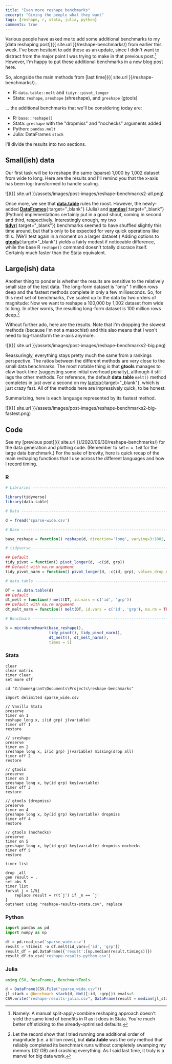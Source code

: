 ```yaml
---
title: "Even more reshape benchmarks"
excerpt: "Giving the people what they want"
tags: [reshape, r, stata, julia, python]
comments: true
---
```


Various people have asked me to add some additional benchmarks to my [data reshaping post]({{ site.url }}/reshape-benchmarks/) from earlier this week. I've been hesitant to add these as an update, since I didn't want to distract from the major point I was trying to make in that previous post.[^1] However, I'm happy to put these additional benchmarks in a new blog post here.

So, alongside the main methods from [last time]({{ site.url }}/reshape-benchmarks/)... 

- R: `data.table::melt` and `tidyr::pivot_longer`
- Stata: `reshape`, `sreshape` (shreshape), and  `greshape` (gtools)

... the additional benchmarks that we'll be considering today are: 

- R: `base::reshape()`
- Stata: `greshape` with the "dropmiss" and "nochecks" arguments added
- Python: `pandas.melt`
- Julia: DataFrames `stack`

I'll divide the results into two sections.

## Small(ish) data

Our first task will be to reshape the same (sparse) 1,000 by 1,002 dataset from wide to long. Here are the results and I'll remind you that the x-axis has been log-transformed to handle scaling.

![]({{ site.url }}/assets/images/post-images/reshape-benchmarks2-all.png)

Once more, we see that [**data.table**](https://rdatatable.gitlab.io/data.table) rules the roost. However, the newly-added [**DataFrames**](https://juliadata.github.io/DataFrames.jl/stable/){:target="_blank"} (Julia) and [**pandas**](https://pandas.pydata.org/){:target="_blank"} (Python) implementations certainly put in a good shout, coming in second and third, respectively. Interestingly enough, my two [**tidyr**](https://tidyr.tidyverse.org/){:target="_blank"}) benchmarks seemed to have shuffled slightly this time around, but that's only to be expected for very quick operations like this. (We'll test again in a moment on a larger dataset.) Adding options to [**gtools**](https://gtools.readthedocs.io/){:target="_blank"} yields a fairly modest if noticeable difference, while the base R `reshape()` command doesn't totally discrace itself. Certainly much faster than the Stata equivalent.

## Large(ish) data

Another thing to ponder is whether the results are sensitive to the relatively small size of the test data. The long-form dataset is "only" 1 million rows deep and the fastest methods complete in only a few milliseconds. So, for this next set of benchmarks, I've scaled up to the data by two orders of magnitude: Now we want to reshape a 100,000 by 1,002 dataset from wide to long. In other words, the resulting long-form dataset is 100 million rows deep.[^2]

Without further ado, here are the results. Note that I'm dropping the slowest methods (because I'm not a masochist) and this also means that I won't need to log-transform the x-axis anymore.

![]({{ site.url }}/assets/images/post-images/reshape-benchmarks2-big.png)

Reassuringly, everything stays pretty much the same from a rankings perspective. The ratios between the different methods are very close to the small data benchmarks. The most notable thing is that **gtools** manages to claw back time (suggesting some initial overhead penalty), although it still lags the other methods. For reference, the default **data.table** `melt()` method completes in just over a second on my [laptop](https://wiki.archlinux.org/index.php?title=Dell_Precision_5530){:target="_blank"}, which is just crazy fast. All of the methods here are impressively quick, to be honest.

Summarizing, here is each language represented by its fastest method.

![]({{ site.url }}/assets/images/post-images/reshape-benchmarks2-big-fastest.png)

[^1]: Namely: A manual split-apply-combine reshaping approach doesn't yield the same kind of benefits in R as it does in Stata. You're much better off sticking to the already-optimised defaults.

[^2]: Let the record show that I tried running one additional order of magnitude (i.e. a billion rows), but **data.table** was the only method that reliably completed its benchmark runs without completely swamping my memory (32 GB) and crashing everything. As I said last time, it truly is a marvel for big data work.

## Code

See my [previous post]({{ site.url }}/2020/06/30/reshape-benchmarks/) for the data generation and plotting code. (Remember to set `n = 1e8` for the large data benchmark.) For the sake of brevity, here is quick recap of the main reshaping functions that I use across the different languages and how I record timing.

### R

```r
# Libraries ---------------------------------------------------------------

library(tidyverse)
library(data.table)

# Data --------------------------------------------------------------------

d = fread('sparse-wide.csv')

# Base --------------------------------------------------------------------

base_reshape = function() reshape(d, direction='long', varying=3:1002, sep="")

# tidyverse ---------------------------------------------------------------

## Default
tidy_pivot = function() pivot_longer(d, -c(id, grp))
## Default with na.rm argument
tidy_pivot_narm = function() pivot_longer(d, -c(id, grp), values_drop_na = TRUE)

# data.table --------------------------------------------------------------

DT = as.data.table(d)
## Default
dt_melt = function() melt(DT, id.vars = c('id', 'grp'))
## Default with na.rm argument
dt_melt_narm = function() melt(DT, id.vars = c('id', 'grp'), na.rm = TRUE)

# Benchmark ---------------------------------------------------------------

b = microbenchmark(base_reshape(),
                   tidy_pivot(), tidy_pivot_narm(),
                   dt_melt(), dt_melt_narm(),  
                   times = 5)
```

### Stata

```
clear
clear matrix
timer clear
set more off

cd "Z:\home\grant\Documents\Projects\reshape-benchmarks"

import delimited sparse_wide.csv

// Vanilla Stata
preserve
timer on 1
reshape long x, i(id grp) j(variable) 
timer off 1
restore

// sreshape
preserve
timer on 2
sreshape long x, i(id grp) j(variable) missing(drop all)
timer off 2
restore

// gtools
preserve
timer on 3
greshape long x, by(id grp) key(variable)
timer off 3
restore

// gtools (dropmiss)
preserve
timer on 4
greshape long x, by(id grp) key(variable) dropmiss
timer off 4
restore

// gtools (nochecks)
preserve
timer on 5
greshape long x, by(id grp) key(variable) dropmiss nochecks
timer off 5
restore

timer list

drop _all
gen result = .
set obs 5
timer list
forval j = 1/5{
	replace result = r(t`j') if _n == `j'
}
outsheet using "reshape-results-stata.csv", replace
```

### Python

```py
import pandas as pd
import numpy as np

df = pd.read_csv('sparse_wide.csv')
result = %timeit -o df.melt(id_vars=['id', 'grp'])
result_df = pd.DataFrame({'result':[np.median(result.timings)]})
result_df.to_csv('reshape-results-python.csv')
```

### Julia

```jl
using CSV, DataFrames, BenchmarkTools

d = DataFrame(CSV.File("sparse_wide.csv"))
jl_stack = @benchmark stack(d, Not([:id, :grp])) evals=5
CSV.write("reshape-results-julia.csv", DataFrame(result = median(jl_stack)))
```